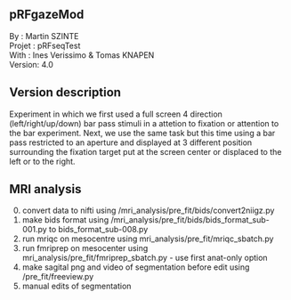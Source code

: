 ## pRFgazeMod
By :      Martin SZINTE<br/>
Projet :  pRFseqTest<br/>
With :    Ines Verissimo & Tomas KNAPEN<br/>
Version:  4.0<br/>

## Version description
Experiment in which we first used a full screen 4 direction (left/right/up/down)
bar pass stimuli in a attetion to fixation or attention to the bar experiment.
Next, we use the same task but this time using a bar pass restricted to an aperture and 
displayed at 3 different position surrounding the fixation target put at the screen center 
or displaced to the left or to the right.

## MRI analysis
0. convert data to nifti using /mri_analysis/pre_fit/bids/convert2niigz.py<br/>
1. make bids format using /mri_analysis/pre_fit/bids/bids_format_sub-001.py to bids_format_sub-008.py<br/>
2. run mriqc on mesocentre using mri_analysis/pre_fit/mriqc_sbatch.py<br/>
3. run fmriprep on mesocenter using mri_analysis/pre_fit/fmriprep_sbatch.py - use first anat-only option<br/>
4. make sagital png and video of segmentation before edit using /pre_fit/freeview.py
5. manual edits of segmentation
